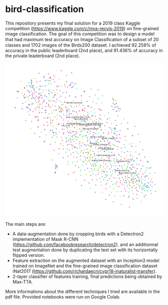 # bird-classification

This repository presents my final solution for a 2019 class Kaggle competition (https://www.kaggle.com/c/mva-recvis-2019) on fine-grained image classification. The goal of this competition was to design a model that had maximum test accuracy on Image Classiﬁcation of a subset of 20 classes and 1702 images of the Birds200 dataset. I achieved 92.258% of accuracy in the public leaderboard (2nd place), and 91.436% of accuracy in the private leaderboard (2nd place).

![t-SNE representation of the dataset](t-SNE.png)

The main steps are:
- A data-augmentation done by cropping birds with a Detectron2 implementation of Mask R-CNN (https://github.com/facebookresearch/detectron2), and an additionnal test augmentation done by duplicating the test set with its horizontally flipped version.
- Feature extraction on the augmented dataset with an Inception3 model trained on ImageNet and the fine-grained image classification dataset iNat2017 (https://github.com/richardaecn/cvpr18-inaturalist-transfer).
- 2-layer classifier of features training, final predictions being obtained by Max-TTA.

More informations about the different techniques I tried are available in the pdf file. Provided notebooks were run on Google Colab.
